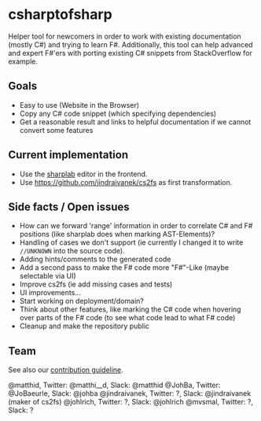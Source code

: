 # csharptofsharp

Helper tool for newcomers in order to work with existing documentation (mostly C#) and trying to learn F#. Additionally, this tool can help advanced and expert F#'ers with porting existing C# snippets from StackOverflow for example.

## Goals

* Easy to use (Website in the Browser)
* Copy any C# code snippet (which specifying dependencies)
* Get a reasonable result and links to helpful documentation if we cannot convert some features

## Current implementation

* Use the [sharplab](https://sharplab.io/#v2:EYLgZgpghgLgrgJwgZwLQBEJinANjASQDsYIFsBjCAgWwAdcIaITYBLAeyIBoYQpkMbgBMQAagAAAQAMAAikBGANwBYAFBSAzAoBMcgMJyA3hrnmFOqQBY5AWQAUAShNmL7pQE4HAIgAqKDA+Tmrq7u52AJ4AgnRsvqSCwaHuAL4aqUA===) editor in the frontend.
* Use https://github.com/jindraivanek/cs2fs as first transformation.

## Side facts / Open issues

* How can we forward 'range' information in order to correlate C# and F# positions (like sharplab does when marking AST-Elements)?
* Handling of cases we don't support (ie currently I changed it to write `//UNKNOWN` into the source code).
* Adding hints/comments to the generated code
* Add a second pass to make the F# code more "F#"-Like (maybe selectable via UI)
* Improve cs2fs (ie add missing cases and tests)
* UI improvements...
* Start working on deployment/domain?
* Think about other features, like marking the C# code when hovering over parts of the F# code (to see what code lead to what F# code)
* Cleanup and make the repository public

## Team

See also our [contribution guideline](CONTRIBUTE.md).

@matthid, Twitter: @matthi__d, Slack: @matthid
@JohBa, Twitter: @JoBaeurle, Slack: @johba
@jindraivanek, Twitter: ?, Slack: @jindraivanek (maker of cs2fs)
@johlrich, Twitter: ?, Slack: @johlrich
@mvsmal, Twitter: ?, Slack: ?
